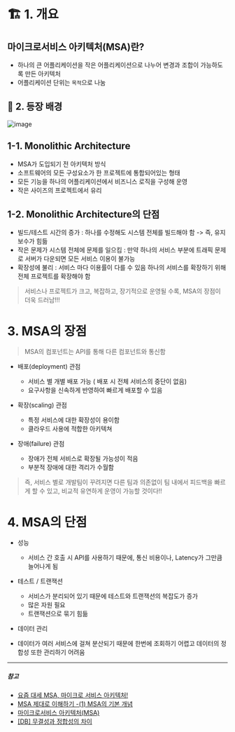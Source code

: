 # 🏗️ 1. 개요

## 마이크로서비스 아키텍처(MSA)란?
- 하나의 큰 어플리케이션을 작은 어플리케이션으로 나누어 변경과 조합이 가능하도록 만든 아키텍처
- 어플리케이션 단위는 ```목적```으로 나눔

## 📖 2. 등장 배경

![image](https://user-images.githubusercontent.com/101535851/230823377-2e061d3d-1559-49c5-9e8d-6a9d330e0d47.png)

## 1-1. Monolithic Architecture

- MSA가 도입되기 전 아키텍처 방식
- 소프트웨어의 모든 구성요소가 한 프로젝트에 통합되어있는 형태
- 모든 기능을 하나의 어플리케이션에서 비즈니스 로직을 구성해 운영
- 작은 사이즈의 프로젝트에서 유리

## 1-2. Monolithic Architecture의 단점

- 빌드/테스트 시간의 증가 : 하나를 수정해도 시스템 전체를 빌드해야 함 -> 즉, 유지보수가 힘듦
- 작은 문제가 시스템 전체에 문제를 일으킴 : 만약 하나의 서비스 부분에 트래픽 문제로 서버가 다운되면 모든 서비스 이용이 불가능
- 확장성에 불리 : 서비스 마다 이용률이 다를 수 있음 하나의 서비스를 확장하기 위해 전체 프로젝트를 확장해야 함

> 서비스나 프로젝트가 크고, 복잡하고, 장기적으로 운영될 수록, MSA의 장점이 더욱 드러남!!!

# 3. MSA의 장점

> MSA의 컴포넌트는 API를 통해 다른 컴포넌트와 통신함

- 배포(deployment) 관점

  - 서비스 별 개별 배포 가능 ( 배포 시 전체 서비스의 중단이 없음)
  - 요구사항을 신속하게 반영하여 빠르게 배포할 수 있음

- 확장(scaling) 관점

  -  특정 서비스에 대한 확장성이 용이함
  -  클라우드 사용에 적합한 아키텍쳐

- 장애(failure) 관점

  -  장애가 전체 서비스로 확장될 가능성이 적음
  -  부분적 장애에 대한 격리가 수월함

> 즉, 서비스 별로 개발팀이 꾸려지면 다른 팀과 의존없이 팀 내에서 피드백을 빠르게 할 수 있고, 비교적 유연하게 운영이 가능할 것이다!!

# 4. MSA의 단점

- 성능

  - 서비스 간 호출 시 API를 사용하기 때문에, 통신 비용이나, Latency가 그만큼 늘어나게 됨

- 테스트 / 트랜잭션

  - 서비스가 분리되어 있기 때문에 테스트와 트랜잭션의 복잡도가 증가
  -  많은 자원 필요
  -  트랜잭션으로 묶기 힘듦

-  데이터 관리

  - 데이터가 여러 서비스에 걸쳐 분산되기 때문에 한번에 조회하기 어렵고 데이터의 정합성 또한 관리하기 어려움

--- 

##### 참고

- [요즘 대세 MSA, 마이크로 서비스 아키텍처!](https://www.opsnow.com/%EC%9A%94%EC%A6%98-%EB%8C%80%EC%84%B8-msa/)
- [MSA 제대로 이해하기 -(1) MSA의 기본 개념](https://velog.io/@tedigom/MSA-%EC%A0%9C%EB%8C%80%EB%A1%9C-%EC%9D%B4%ED%95%B4%ED%95%98%EA%B8%B0-1-MSA%EC%9D%98-%EA%B8%B0%EB%B3%B8-%EA%B0%9C%EB%85%90-3sk28yrv0e)
- [마이크로서비스 아키텍처(MSA)](https://gyoogle.dev/blog/computer-science/software-engineering/MSA.html)
- [[DB] 무결성과 정합성의 차이](https://blog.naver.com/PostView.naver?blogId=remocon33&logNo=222479119313&parentCategoryNo=53&categoryNo=&viewDate=&isShowPopularPosts=true&from=search)
